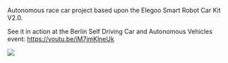 Autonomous race car project based upon the Elegoo Smart Robot Car Kit V2.0.

See it in action at the Berlin Self Driving Car and Autonomous Vehicles event:  https://youtu.be/iM7jmKlneUk

![](https://github.com/kometa-triatlon/roborace_elegoo/wiki/images/main_view.jpg)

